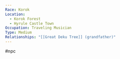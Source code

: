 ```yaml
---
Race: Korok
Location:
  - Korok Forest
  - Hyrule Castle Town
Occupation: Traveling Musician
Type: Medium
Relationships: "[[Great Deku Tree]] (grandfather)"
---
```

#npc 

